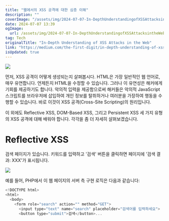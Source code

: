 ```yaml
---
title: "웹에서의 XSS 공격에 대한 심층 이해"
description: ""
coverImage: "/assets/img/2024-07-07-In-DepthUnderstandingofXSSAttacksintheWeb_0.png"
date: 2024-07-07 13:39
ogImage:
  url: /assets/img/2024-07-07-In-DepthUnderstandingofXSSAttacksintheWeb_0.png
tag: Tech
originalTitle: "In-Depth Understanding of XSS Attacks in the Web"
link: "https://medium.com/the-first-digit/in-depth-understanding-of-xss-attacks-in-the-web-a3aa91e1080a"
isUpdated: true
---
```


<img src="/assets/img/2024-07-07-In-DepthUnderstandingofXSSAttacksintheWeb_0.png" />

먼저, XSS 공격이 어떻게 생성되는지 살펴봅시다. HTML은 가장 일반적인 웹 언어로, 매우 유연합니다. 언제든지 HTML을 수정할 수 있습니다. 그러나 이 유연성은 해커에게 기회를 제공하기도 합니다. 악의적 입력을 제공함으로써 해커들은 악의적 JavaScript 스크립트를 브라우저에 삽입하여 개인 정보를 탈취하거나 여러분을 가장하여 행동을 수행할 수 있습니다. 바로 이것이 XSS 공격(Cross-Site Scripting)의 원리입니다.

이 외에도 Reflective XSS, DOM-Based XSS, 그리고 Persistent XSS 세 가지 유형의 XSS 공격에 대해 배워야 합니다. 각각을 좀 더 자세히 살펴보겠습니다.

# Reflective XSS

<!-- cozy-coder - 수평 -->

<ins class="adsbygoogle"
     style="display:block"
     data-ad-client="ca-pub-4877378276818686"
     data-ad-slot="1107185301"
     data-ad-format="auto"
     data-full-width-responsive="true"></ins>

<script>
     (adsbygoogle = window.adsbygoogle || []).push({});
</script>

검색 페이지가 있습니다. 키워드를 입력하고 '검색' 버튼을 클릭하면 페이지에 '검색 결과: XXX'가 표시됩니다.

<img src="/assets/img/2024-07-07-In-DepthUnderstandingofXSSAttacksintheWeb_1.png" />

예를 들어, PHP에서 이 웹 페이지의 서버 측 구현 로직은 다음과 같습니다:

```js
<!DOCTYPE html>
<html>
  <body>
    <form role="search" action="" method="GET">
      <input type="text" name="search" placeholder="검색어를 입력하세요">
      <button type="submit">검색</button>...
```
